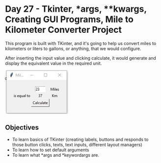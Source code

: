 # Day 27 - Tkinter, *args, **kwargs, Creating GUI Programs, Mile to Kilometer Converter Project

This program is built with TKinter, and it's going to help us convert miles to kilometers or liters to gallons, or anything, that we would configure.

After inserting the input value and clicking calculate, it would generate and display the equivalent value in the required unit.


![Screenshot 2023-11-14 214628.png](Screenshot%202023-11-14%20214628.png)

## Objectives
+ To learn basics of TKinter (creating labels, buttons and responds to those button clicks, texts, text inputs, different layout managers)
+ To learn how to set default arguments
+ To learn what *args and *keywordargs are.
